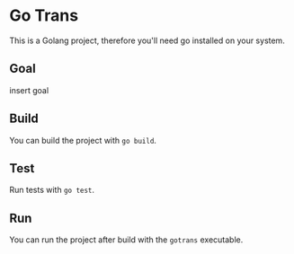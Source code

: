 # Go Trans

This is a Golang project, therefore you'll need go installed on your system.

## Goal

insert goal

## Build

You can build the project with `go build`.

## Test

Run tests with `go test`.

## Run

You can run the project after build with the `gotrans` executable.
